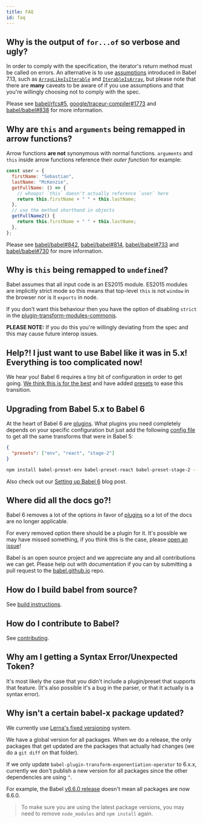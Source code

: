 ```yaml
---
title: FAQ
id: faq
---
```


## Why is the output of `for...of` so verbose and ugly?

In order to comply with the specification, the iterator's return method must be
called on errors. An alternative is to use [assumptions](assumptions.md) introduced in Babel 7.13, such as [`ArrayLikeIsIterable`](assumptions.md#arraylikeisiterable) and [`IterableIsArray`](assumptions.md#iterableisarray),
but please note that there are **many** caveats to be aware of if you use assumptions and that you're willingly choosing not to comply with the spec.

Please see [babel/rfcs#5](https://github.com/babel/rfcs/pull/5), [google/traceur-compiler#1773](https://github.com/google/traceur-compiler/issues/1773) and
[babel/babel#838](https://github.com/babel/babel/issues/838) for more information.

## Why are `this` and `arguments` being remapped in arrow functions?

Arrow functions **are not** synonymous with normal functions. `arguments` and `this` inside arrow functions
reference their _outer function_ for example:

```javascript
const user = {
  firstName: "Sebastian",
  lastName: "McKenzie",
  getFullName: () => {
    // whoops! `this` doesn't actually reference `user` here
    return this.firstName + " " + this.lastName;
  },
  // use the method shorthand in objects
  getFullName2() {
    return this.firstName + " " + this.lastName;
  },
};
```

Please see [babel/babel#842](https://github.com/babel/babel/issues/842), [babel/babel#814](https://github.com/babel/babel/issues/814),
[babel/babel#733](https://github.com/babel/babel/issues/733) and [babel/babel#730](https://github.com/babel/babel/issues/730) for
more information.

## Why is `this` being remapped to `undefined`?

Babel assumes that all input code is an ES2015 module. ES2015 modules are implicitly strict mode so this means
that top-level `this` is not `window` in the browser nor is it `exports` in node.

If you don't want this behaviour then you have the option of disabling `strict` in the [plugin-transform-modules-commonjs](plugin-transform-modules-commonjs.md#usage).

**PLEASE NOTE:** If you do this you're willingly deviating from the spec and this may cause future
interop issues.

## Help?! I just want to use Babel like it was in 5.x! Everything is too complicated now!

We hear you! Babel 6 requires a tiny bit of configuration in order to get going.
[We think this is for the best](/blog/2015/10/29/6.0.0) and have added
[presets](plugins.md#presets) to ease this transition.

## Upgrading from Babel 5.x to Babel 6

At the heart of Babel 6 are [plugins](plugins.md). What plugins you need completely
depends on your specific configuration but just add the following [config file](config-files.md) to
get all the same transforms that were in Babel 5:

```json
{
  "presets": ["env", "react", "stage-2"]
}
```

```sh
npm install babel-preset-env babel-preset-react babel-preset-stage-2 --save-dev
```

Also check out our [Setting up Babel 6](http://babeljs.io/blog/2015/10/31/setting-up-babel-6) blog post.

## Where did all the docs go?!

Babel 6 removes a lot of the options in favor of <a href="/docs/plugins">plugins</a> so a
lot of the docs are no longer applicable.

For every removed option there should be a plugin for it. It's possible we may have missed
something, if you think this is the case, please
<a href="https://github.com/babel/babel/issues">open an issue</a>!

Babel is an open source project and we appreciate any and all contributions we can get.
Please help out with documentation if you can by submitting a pull request to the
[babel.github.io](https://github.com/babel/babel.github.io) repo.

## How do I build babel from source?

See [build instructions](https://github.com/babel/babel/blob/master/CONTRIBUTING.md#developing).

## How do I contribute to Babel?

See [contributing](https://github.com/babel/babel/blob/master/CONTRIBUTING.md).

## Why am I getting a Syntax Error/Unexpected Token?

It's most likely the case that you didn't include a plugin/preset that supports that feature. (It's also possible it's a bug in the parser, or that it actually is a syntax error).

## Why isn't a certain babel-x package updated?

We currently use [Lerna's fixed versioning](https://github.com/lerna/lerna#fixedlocked-mode-default) system.

We have a global version for all packages. When we do a release, the only packages that get updated are the packages that
actually had changes (we do a `git diff` on that folder).

If we only update `babel-plugin-transform-exponentiation-operator` to 6.x.x, currently we don't publish a new version for all packages since the other dependencies are using `^`.

For example, the Babel [v6.6.0 release](https://github.com/babel/babel/releases/tag/v6.6.0) doesn't mean all packages are now 6.6.0.

> To make sure you are using the latest package versions, you may need to remove `node_modules` and `npm install` again.
